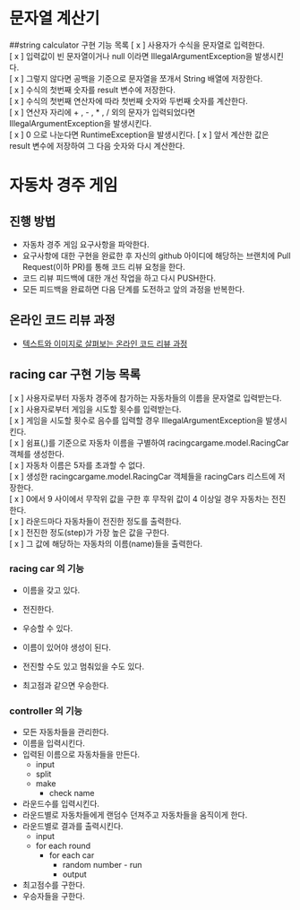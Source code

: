 # 문자열 계산기
##string calculator 구현 기능 목록
[ x ] 사용자가 수식을 문자열로 입력한다.\
[ x ] 입력값이 빈 문자열이거나 null 이라면 IllegalArgumentException을 발생시킨다.\
[ x ] 그렇지 않다면 공백을 기준으로 문자열을 쪼개서 String 배열에 저장한다.\
[ x ] 수식의 첫번째 숫자를 result 변수에 저장한다.\
[ x ] 수식의 첫번째 연산자에 따라 첫번째 숫자와 두번째 숫자를 계산한다.\
[ x ] 연산자 자리에 + , - , * , / 외의 문자가 입력되었다면 IllegalArgumentException을 발생시킨다.\
[ x ] 0 으로 나눈다면 RuntimeException을 발생시킨다.
[ x ] 앞서 계산한 값은 result 변수에 저장하여 그 다음 숫자와 다시 계산한다.

# 자동차 경주 게임
## 진행 방법
* 자동차 경주 게임 요구사항을 파악한다.
* 요구사항에 대한 구현을 완료한 후 자신의 github 아이디에 해당하는 브랜치에 Pull Request(이하 PR)를 통해 코드 리뷰 요청을 한다.
* 코드 리뷰 피드백에 대한 개선 작업을 하고 다시 PUSH한다.
* 모든 피드백을 완료하면 다음 단계를 도전하고 앞의 과정을 반복한다.

## 온라인 코드 리뷰 과정
* [텍스트와 이미지로 살펴보는 온라인 코드 리뷰 과정](https://github.com/next-step/nextstep-docs/tree/master/codereview)

## racing car 구현 기능 목록
[ x ] 사용자로부터 자동차 경주에 참가하는 자동차들의 이름을 문자열로 입력받는다. \
[ x ] 사용자로부터 게임을 시도할 횟수를 입력받는다.\
[ x ] 게임을 시도할 횟수로 음수를 입력할 경우 IllegalArgumentException을 발생시킨다.\
[ x ] 쉼표(,)를 기준으로 자동차 이름을 구별하여 racingcargame.model.RacingCar 객체를 생성한다.\
[ x ] 자동차 이름은 5자를 초과할 수 없다.\
[ x ] 생성한 racingcargame.model.RacingCar 객체들을 racingCars 리스트에 저장한다.\
[ x ] 0에서 9 사이에서 무작위 값을 구한 후 무작위 값이 4 이상일 경우 자동차는 전진한다.\
[ x ] 라운드마다 자동차들이 전진한 정도를 출력한다.\
[ x ] 전진한 정도(step)가 가장 높은 값을 구한다.\
[ x ] 그 값에 해당하는 자동차의 이름(name)들을 출력한다.

### racing car 의 기능
- 이름을 갖고 있다.
- 전진한다.
- 우승할 수 있다.

- 이름이 있어야 생성이 된다.
- 전진할 수도 있고 멈춰있을 수도 있다.
- 최고점과 같으면 우승한다.

### controller 의 기능
- 모든 자동차들을 관리한다.
- 이름을 입력시킨다.
- 입력된 이름으로 자동차들을 만든다.
    - input
    - split 
    - make
        - check name
- 라운드수를 입력시킨다.
- 라운드별로 자동차들에게 랜덤수 던져주고 자동차들을 움직이게 한다.
- 라운드별로 결과를 출력시킨다.
    - input
    - for each round
        - for each car
            - random number - run
            - output
- 최고점수를 구한다.
- 우승자들을 구한다.